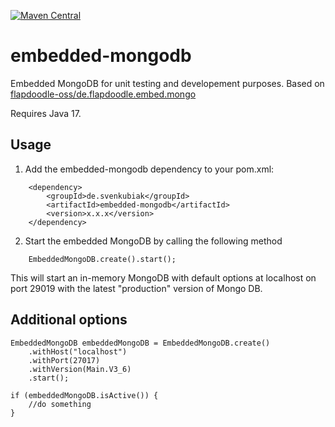 [![Maven Central](https://maven-badges.herokuapp.com/maven-central/de.svenkubiak/embedded-mongodb/badge.svg)](https://mvnrepository.com/artifact/de.svenkubiak/embedded-mongodb)


embedded-mongodb
================

Embedded MongoDB for unit testing and developement purposes. Based on [flapdoodle-oss/de.flapdoodle.embed.mongo][1]

Requires Java 17.

Usage
------------------

1) Add the embedded-mongodb dependency to your pom.xml:
```
	<dependency>
		<groupId>de.svenkubiak</groupId>
		<artifactId>embedded-mongodb</artifactId>
		<version>x.x.x</version>
	</dependency>
```
2) Start the embedded MongoDB by calling the following method
```
	EmbeddedMongoDB.create().start();
```	
This will start an in-memory MongoDB with default options at localhost on port 29019 with the latest "production" version of Mongo DB.

Additional options
------------------

    EmbeddedMongoDB embeddedMongoDB = EmbeddedMongoDB.create()
        .withHost("localhost")
        .withPort(27017)
        .withVersion(Main.V3_6)
        .start();
        
    if (embeddedMongoDB.isActive()) {
    	//do something
    }


[1]: https://github.com/flapdoodle-oss/de.flapdoodle.embed.mongo
